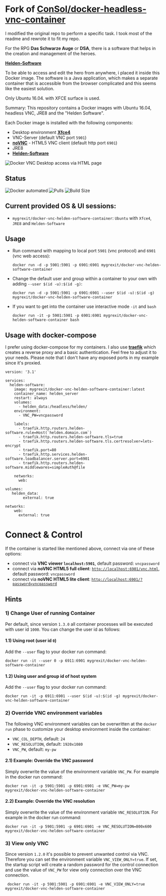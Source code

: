 # Fork of [**ConSol/docker-headless-vnc-container**](https://github.com/ConSol/docker-headless-vnc-container)

I modified the original repo to perform a specific task.
I took most of the readme and rewrote it to fit my repo.

For the RPG **Das Schwarze Auge** or **DSA**, there is a software that helps in the creation and management of the heroes.

[**Helden-Software**](https://www.helden-software.de)

To be able to access and edit the hero from anywhere, i placed it inside this Docker image.
The software is a Java application, which makes a separate container that is accessible from the browser complicated and this seems like the easiest solution.

Only Ubuntu 16.04. with XFCE surface is used.

Summary:
This repository contains a Docker images with Ubuntu 16.04, headless VNC, JRE8 and the "Helden Software".

Each Docker image is installed with the following components:

* Desktop environment [**Xfce4**](http://www.xfce.org)
* VNC-Server (default VNC port `5901`)
* [**noVNC**](https://github.com/novnc/noVNC) - HTML5 VNC client (default http port `6901`)
* JRE8
* [**Helden-Software**](https://www.helden-software.de)
  
![Docker VNC Desktop access via HTML page](.pics/vnc_container_view.png)

## Status

![Docker automated](https://img.shields.io/docker/automated/mygrexit/docker-vnc-helden-software-container)
![Pulls](https://img.shields.io/docker/pulls/mygrexit/docker-vnc-helden-software-container)
![Build Size](https://img.shields.io/docker/image-size/mygrexit/docker-vnc-helden-software-container/latest)

## Current provided OS & UI sessions:
* `mygrexit/docker-vnc-helden-software-container`: `Ubuntu` with `Xfce4`, `JRE8` and `Helden-Software`

## Usage

- Run command with mapping to local port `5901` (vnc protocol) and `6901` (vnc web access):

      docker run -d -p 5901:5901 -p 6901:6901 mygrexit/docker-vnc-helden-software-container
  
- Change the default user and group within a container to your own with adding `--user $(id -u):$(id -g)`:

      docker run -d -p 5901:5901 -p 6901:6901 --user $(id -u):$(id -g) mygrexit/docker-vnc-helden-software-container

- If you want to get into the container use interactive mode `-it` and `bash`
      
      docker run -it -p 5901:5901 -p 6901:6901 mygrexit/docker-vnc-helden-software-container bash

## Usage with docker-compose

I prefer using docker-compose for my containers. I also use [**traefik**](https://github.com/traefik/traefik) which creates a reverse proxy and a basic authentication. Feel free to adjust it to your needs. Please note that I don't have any exposed ports in my example since it's proxied.

```
version: '3.1'

services:
  helden-software:
    image: mygrexit/docker-vnc-helden-software-container:latest
    container_name: helden_server
    restart: always
    volumes:
      - helden_data:/headless/helden/
    environment:
      - VNC_PW=vncpassword

    labels:
      - traefik.http.routers.helden-software.rule=Host(`helden.domain.com`)
      - traefik.http.routers.helden-software.tls=true
      - traefik.http.routers.helden-software.tls.certresolver=lets-encrypt
      - traefik.port=80
      - traefik.http.services.helden-software.loadbalancer.server.port=6901
      - traefik.http.routers.helden-software.middlewares=simpleAuth@file

    networks:
      web:

volumes:
   helden_data:
        external: true

networks:
    web:
      external: true
```

# Connect & Control
If the container is started like mentioned above, connect via one of these options:

* connect via __VNC viewer `localhost:5901`__, default password: `vncpassword`
* connect via __noVNC HTML5 full client__: [`http://localhost:6901/vnc.html`](http://localhost:6901/vnc.html), default password: `vncpassword` 
* connect via __noVNC HTML5 lite client__: [`http://localhost:6901/?password=vncpassword`](http://localhost:6901/?password=vncpassword) 




## Hints

### 1) Change User of running Container

Per default, since version `1.3.0` all container processes will be executed with user id `1000`. You can change the user id as follows: 

#### 1.1) Using root (user id `0`)
Add the `--user` flag to your docker run command:

    docker run -it --user 0 -p 6911:6901 mygrexit/docker-vnc-helden-software-container

#### 1.2) Using user and group id of host system
Add the `--user` flag to your docker run command:

    docker run -it -p 6911:6901 --user $(id -u):$(id -g) mygrexit/docker-vnc-helden-software-container

### 2) Override VNC environment variables
The following VNC environment variables can be overwritten at the `docker run` phase to customize your desktop environment inside the container:
* `VNC_COL_DEPTH`, default: `24`
* `VNC_RESOLUTION`, default: `1920x1080`
* `VNC_PW`, default: `my-pw`

#### 2.1) Example: Override the VNC password
Simply overwrite the value of the environment variable `VNC_PW`. For example in
the docker run command:

    docker run -it -p 5901:5901 -p 6901:6901 -e VNC_PW=my-pw mygrexit/docker-vnc-helden-software-container

#### 2.2) Example: Override the VNC resolution
Simply overwrite the value of the environment variable `VNC_RESOLUTION`. For example in
the docker run command:

    docker run -it -p 5901:5901 -p 6901:6901 -e VNC_RESOLUTION=800x600 mygrexit/docker-vnc-helden-software-container
    
### 3) View only VNC
Since version `1.2.0` it's possible to prevent unwanted control via VNC. Therefore you can set the environment variable `VNC_VIEW_ONLY=true`. If set, the startup script will create a random password for the control connection and use the value of `VNC_PW` for view only connection over the VNC connection.

     docker run -it -p 5901:5901 -p 6901:6901 -e VNC_VIEW_ONLY=true mygrexit/docker-vnc-helden-software-container

